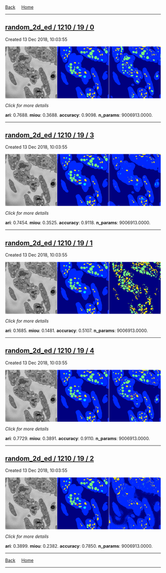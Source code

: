 
[Back](..)&nbsp;&nbsp;&nbsp;&nbsp;&nbsp;[Home](https://leapmanlab.github.io/snapshots)

---

<div class="summary"><a href="0"><h2>random_2d_ed / 1210 / 19 / 0</h2></a><p>Created 13 Dec 2018, 10:03:55
</p><a href="0"><img src="0/media/summary.png" align="center"></a><p>
<i>Click for more details</i>
</p></div>

**ari**: 0.7688. **miou**: 0.3688. **accuracy**: 0.9098. **n_params**: 9006913.0000. 

---

<div class="summary"><a href="3"><h2>random_2d_ed / 1210 / 19 / 3</h2></a><p>Created 13 Dec 2018, 10:03:55
</p><a href="3"><img src="3/media/summary.png" align="center"></a><p>
<i>Click for more details</i>
</p></div>

**ari**: 0.7454. **miou**: 0.3525. **accuracy**: 0.9118. **n_params**: 9006913.0000. 

---

<div class="summary"><a href="1"><h2>random_2d_ed / 1210 / 19 / 1</h2></a><p>Created 13 Dec 2018, 10:03:55
</p><a href="1"><img src="1/media/summary.png" align="center"></a><p>
<i>Click for more details</i>
</p></div>

**ari**: 0.1685. **miou**: 0.1481. **accuracy**: 0.5107. **n_params**: 9006913.0000. 

---

<div class="summary"><a href="4"><h2>random_2d_ed / 1210 / 19 / 4</h2></a><p>Created 13 Dec 2018, 10:03:55
</p><a href="4"><img src="4/media/summary.png" align="center"></a><p>
<i>Click for more details</i>
</p></div>

**ari**: 0.7729. **miou**: 0.3891. **accuracy**: 0.9110. **n_params**: 9006913.0000. 

---

<div class="summary"><a href="2"><h2>random_2d_ed / 1210 / 19 / 2</h2></a><p>Created 13 Dec 2018, 10:03:55
</p><a href="2"><img src="2/media/summary.png" align="center"></a><p>
<i>Click for more details</i>
</p></div>

**ari**: 0.3899. **miou**: 0.2382. **accuracy**: 0.7850. **n_params**: 9006913.0000. 

---

[Back](..)&nbsp;&nbsp;&nbsp;&nbsp;&nbsp;[Home](https://leapmanlab.github.io/snapshots)

---